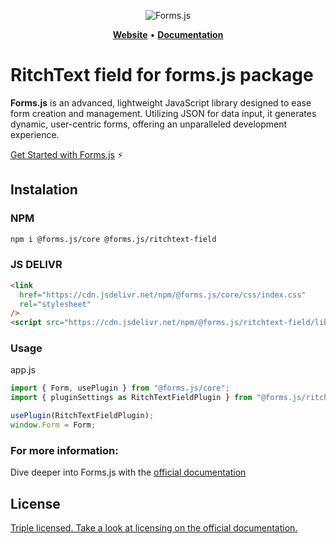 <div align="center">

![Forms.js](https://formsjs.io/images/formsjs-banner.png)

</div>

<p align="center">
    <a href="https://formsjs.io/"><b>Website</b></a> •
    <a href="https://formsjs.io/documentation/v1/getting-started"><b>Documentation</b></a>
</p>

# RitchText field for forms.js package

**Forms.js** is an advanced, lightweight JavaScript library designed to ease form creation and management. Utilizing JSON for data input, it generates dynamic, user-centric forms, offering an unparalleled development experience.

[Get Started with Forms.js](https://formsjs.io/documentation/v1/getting-started) ⚡️

<h2 id="instalation">Instalation</h2>

### NPM

```bash
npm i @forms.js/core @forms.js/ritchtext-field
```

### JS DELIVR

```html
<link
  href="https://cdn.jsdelivr.net/npm/@forms.js/core/css/index.css"
  rel="stylesheet"
/>
<script src="https://cdn.jsdelivr.net/npm/@forms.js/ritchtext-field/lib/index.js"></script>
```

### Usage

app.js
```js
import { Form, usePlugin } from "@forms.js/core";
import { pluginSettings as RitchTextFieldPlugin } from "@forms.js/ritchtext-field";

usePlugin(RitchTextFieldPlugin);
window.Form = Form;
```

### For more information:

Dive deeper into Forms.js with the [official documentation](https://formsjs.io/documentation/v1/getting-started)

<h2 id="license">License</h2>

<a href="https://formsjs.io/documentation/v1/licensing" target="_blank">
    Triple licensed. Take a look at licensing on the official documentation.
</a>
